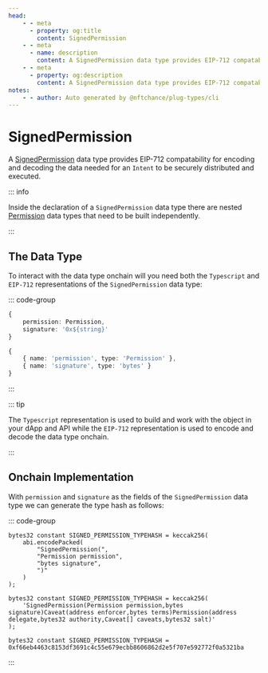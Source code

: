 ```yaml
---
head:
    - - meta
      - property: og:title
        content: SignedPermission
    - - meta
      - name: description
        content: A SignedPermission data type provides EIP-712 compatability for encoding and decoding.
    - - meta
      - property: og:description
        content: A SignedPermission data type provides EIP-712 compatability for encoding and decoding. 
notes:
    - - author: Auto generated by @nftchance/plug-types/cli
---
```


# SignedPermission

A [SignedPermission](/generated/base-types/SignedPermission) data type provides EIP-712 compatability for encoding and decoding the data needed for an `Intent` to be securely distributed and executed. 

::: info
                
Inside the declaration of a `SignedPermission` data type there are nested [Permission](/generated/base-types/Permission) data types that need to be built independently.
                    
:::

## The Data Type

To interact with the data type onchain will you need both the `Typescript` and `EIP-712` representations of the `SignedPermission` data type: 

::: code-group

``` typescript [Typescript/Javascript]
{
    permission: Permission,
	signature: '0x${string}' 
}
```

```typescript [EIP-712]
{
    { name: 'permission', type: 'Permission' },
	{ name: 'signature', type: 'bytes' } 
}
```

:::

::: tip

The `Typescript` representation is used to build and work with the object in your dApp and API while the `EIP-712` representation is used to encode and decode the data type onchain.

:::

## Onchain Implementation

With `permission` and `signature` as the fields of the `SignedPermission` data type we can generate the type hash as follows:

::: code-group

```solidity [Verbose.sol]
bytes32 constant SIGNED_PERMISSION_TYPEHASH = keccak256(
    abi.encodePacked(
        "SignedPermission(",
		"Permission permission",
		"bytes signature",
        ")"
    )
);
```

```solidity [Inline.sol]
bytes32 constant SIGNED_PERMISSION_TYPEHASH = keccak256(
    'SignedPermission(Permission permission,bytes signature)Caveat(address enforcer,bytes terms)Permission(address delegate,bytes32 authority,Caveat[] caveats,bytes32 salt)'
);
```

```solidity [Hash.sol]
bytes32 constant SIGNED_PERMISSION_TYPEHASH = 0xf66eb4463c8153df3691c4c55e679ecbb8606862d2e5f707e592772f0a5321ba
```

:::